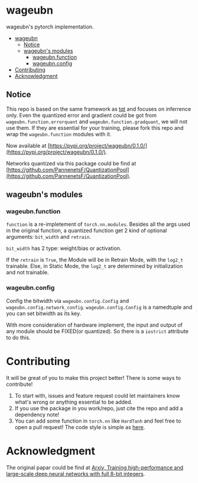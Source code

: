 # wageubn
wageubn's pytorch implementation.

- [wageubn](#wageubn)
  - [Notice](#notice)
  - [wageubn's modules](#wageubns-modules)
    - [wageubn.function](#wageubnfunction)
    - [wageubn.config](#wageubnconfig)
- [Contributing](#contributing)
- [Acknowledgment](#acknowledgment)

## Notice 

This repo is based on the same framework as [tqt](https://github.com/PannenetsF/TQT) and focuses on inferrence only. Even the quantized error and gradient could be got from `wageubn.function.errorquant` and `wageubn.function.gradquant`, we will not use them. If they are essential for your training, please fork this repo and wrap the `wageubn.function` modules with it.

Now available at [https://pypi.org/project/wageubn/0.1.0/](https://pypi.org/project/wageubn/0.1.0/).

Networks quantized via this package could be find at [https://github.com/PannenetsF/QuantizationPool](https://github.com/PannenetsF/QuantizationPool).

## wageubn's modules

### wageubn.function 

`function` is a re-impletement of `torch.nn.modules`. Besides all the args used in the original function, a quantized function get 2 kind of optional arguments: `bit_width` and `retrain`. 

`bit_width` has 2 type: weight/bias or activation. 

If the `retrain` is `True`, the Module will be in Retrain Mode, with the `log2_t` trainable. Else, in Static Mode, the `log2_t` are determined by initialization and not trainable.

### wageubn.config

Config the bitwidth via `wageubn.config.Config` and `wageubn.config.network_config`. `wageubn.config.Config` is a namedtuple and you can set bitwidth as its key.

With more consideration of hardware implement, the input and output of any module should be FIXED(or quantized). So there is a `iostrict` attribute to do this.


# Contributing 

It will be great of you to make this project better! There is some ways to contribute!

1. To start with, issues and feature request could let maintainers know what's wrong or anything essential to be added. 
2. If you use the package in you work/repo, just cite the repo and add a dependency note! 
3. You can add some function in `torch.nn` like `HardTanh` and feel free to open a pull request! The code style is simple as [here](style.md).

# Acknowledgment 


The original papar could be find at [Arxiv, Training high-performance and large-scale deep neural networks with full 8-bit integers](https://arxiv.org/abs/1909.02384).